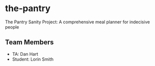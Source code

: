 # the-pantry
The Pantry Sanity Project: A comprehensive meal planner for indecisive people

## Team Members
- TA: Dan Hart
- Student: Lorin Smith